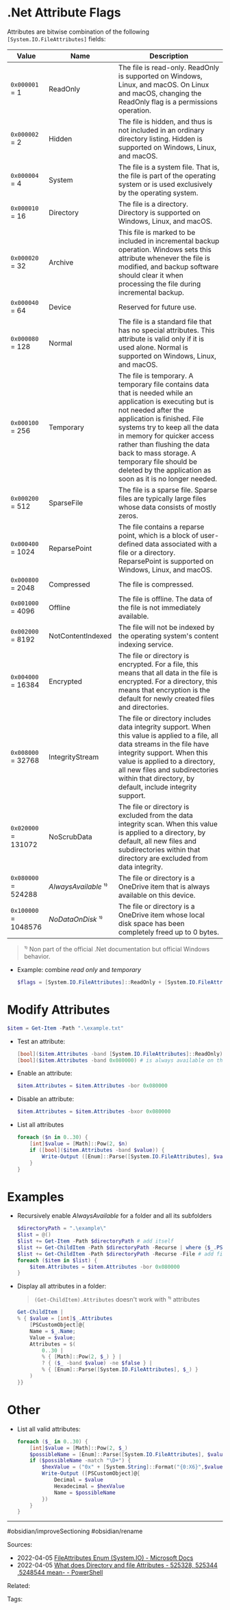 # .Net Attribute Flags

Attributes are bitwise combination of the following `[System.IO.FileAttributes]` fields:


| Value                      | Name                 | Description                                                                                                                                                                                                                                                                                                                                                                 |
| -------------------------- | -------------------- | --------------------------------------------------------------------------------------------------------------------------------------------------------------------------------------------------------------------------------------------------------------------------------------------------------------------------------------------------------------------------- |
| `0x000001`  <br> = 1       | ReadOnly             | The file is read-only. ReadOnly is supported on Windows, Linux, and macOS. On Linux and macOS, changing the ReadOnly flag is a permissions operation.                                                                                                                                                                                                                       |
| `0x000002`  <br> = 2       | Hidden               | The file is hidden, and thus is not included in an ordinary directory listing. Hidden is supported on Windows, Linux, and macOS.                                                                                                                                                                                                                                            |
| `0x000004`  <br> = 4       | System               | The file is a system file. That is, the file is part of the operating system or is used exclusively by the operating system.                                                                                                                                                                                                                                                |
| `0x000010`  <br> = 16      | Directory            | The file is a directory. Directory is supported on Windows, Linux, and macOS.                                                                                                                                                                                                                                                                                               |
| `0x000020`  <br> = 32      | Archive              | This file is marked to be included in incremental backup operation. Windows sets this attribute whenever the file is modified, and backup software should clear it when processing the file during incremental backup.                                                                                                                                                      |
| `0x000040`  <br> = 64      | Device               | Reserved for future use.                                                                                                                                                                                                                                                                                                                                                    |
| `0x000080`  <br> = 128     | Normal               | The file is a standard file that has no special attributes. This attribute is valid only if it is used alone. Normal is supported on Windows, Linux, and macOS.                                                                                                                                                                                                             |
| `0x000100`  <br> = 256     | Temporary            | The file is temporary. A temporary file contains data that is needed while an application is executing but is not needed after the application is finished. File systems try to keep all the data in memory for quicker access rather than flushing the data back to mass storage. A temporary file should be deleted by the application as soon as it is no longer needed. |
| `0x000200`  <br> = 512     | SparseFile           | The file is a sparse file. Sparse files are typically large files whose data consists of mostly zeros.                                                                                                                                                                                                                                                                      |
| `0x000400`  <br> = 1024    | ReparsePoint         | The file contains a reparse point, which is a block of user-defined data associated with a file or a directory. ReparsePoint is supported on Windows, Linux, and macOS.                                                                                                                                                                                                     |
| `0x000800`  <br> = 2048    | Compressed           | The file is compressed.                                                                                                                                                                                                                                                                                                                                                     |
| `0x001000`  <br> = 4096    | Offline              | The file is offline. The data of the file is not immediately available.                                                                                                                                                                                                                                                                                                     |
| `0x002000`  <br> = 8192    | NotContentIndexed    | The file will not be indexed by the operating system's content indexing service.                                                                                                                                                                                                                                                                                            |
| `0x004000`  <br> = 16384   | Encrypted            | The file or directory is encrypted. For a file, this means that all data in the file is encrypted. For a directory, this means that encryption is the default for newly created files and directories.                                                                                                                                                                      |
| `0x008000`  <br> = 32768   | IntegrityStream      | The file or directory includes data integrity support. When this value is applied to a file, all data streams in the file have integrity support. When this value is applied to a directory, all new files and subdirectories within that directory, by default, include integrity support.                                                                                 |
| `0x020000`  <br> = 131072  | NoScrubData          | The file or directory is excluded from the data integrity scan. When this value is applied to a directory, by default, all new files and subdirectories within that directory are excluded from data integrity.                                                                                                                                                             |
| `0x080000`  <br> = 524288  | _AlwaysAvailable_ ¹⁾ | The file or directory is a OneDrive item that is always available on this device.                                                                                                                                                                                                                                                                                           |
| `0x100000`  <br> = 1048576 | _NoDataOnDisk_ ¹⁾    | The file or directory is a OneDrive item whose local disk space has been completely freed up to 0 bytes.                                                                                                                                                                                                                                                                    |

> ¹⁾ Non part of the official .Net documentation but official Windows behavior.

- Example: combine _read only_ and _temporary_
    ```powershell
    $flags = [System.IO.FileAttributes]::ReadOnly + [System.IO.FileAttributes]::Temporary
    ```

# Modify Attributes

```powershell
$item = Get-Item -Path ".\example.txt"
```

- Test an attribute:
    ```powershell
    [bool]($item.Attributes -band [System.IO.FileAttributes]::ReadOnly) # is read only?
    [bool]($item.Attributes -band 0x080000) # is always available on this device?
    ```

- Enable an attribute:
    ```powershell
    $item.Attributes = $item.Attributes -bor 0x080000
    ```

- Disable an attribute:
    ```powershell
    $item.Attributes = $item.Attributes -bxor 0x080000
    ```
    
- List all attributes
    ```powershell
    foreach ($n in 0..30) {
        [int]$value = [Math]::Pow(2, $n)
        if ([bool]($item.Attributes -band $value)) {
            Write-Output ([Enum]::Parse([System.IO.FileAttributes], $value))
        }
    }
    ```


# Examples

- Recursively enable _AlwaysAvailable_ for a folder and all its subfolders
    ```powershell
    $directoryPath = ".\example\"
    $list = @()
    $list += Get-Item -Path $directoryPath # add itself
    $list += Get-ChildItem -Path $directoryPath -Recurse | where {$_.PSIsContainer} | Get-Item # add directories
    $list += Get-ChildItem -Path $directoryPath -Recurse -File # add files
    foreach ($item in $list) {
        $item.Attributes = $item.Attributes -bor 0x080000
    }
    ```

- Display all attributes in a folder:
  
    > `(Get-ChildItem).Attributes` doesn't work with ¹⁾ attributes


    ```powershell
    Get-ChildItem | 
    % { $value = [int]$_.Attributes
        [PSCustomObject]@{
        Name = $_.Name;
        Value = $value;
        Attributes = $(
            0..30 | 
            % { [Math]::Pow(2, $_) } |
            ? { ($_ -band $value) -ne $false } | 
            % { [Enum]::Parse([System.IO.FileAttributes], $_) }
        )
    }}
    ```

# Other

- List all valid attributes:
    ```powershell
    foreach ($_ in 0..30) {
        [int]$value = [Math]::Pow(2, $_)
        $possibleName = [Enum]::Parse([System.IO.FileAttributes], $value)
        if ($possibleName -match "\D+") {
            $hexValue = ("0x" + [System.String]::Format("{0:X6}",$value))
            Write-Output ([PSCustomObject]@{ 
                Decimal = $value
                Hexadecimal = $hexValue
                Name = $possibleName
            })
        }
    }
    ```


---
#obsidian/improveSectioning #obsidian/rename

Sources:
- 2022-04-05 [FileAttributes Enum (System.IO) - Microsoft Docs](https://docs.microsoft.com/en-us/dotnet/api/system.io.fileattributes?view=net-6.0)
- 2022-04-05 [What does Directory and file Attributes - 525328, 525344 ,5248544 mean- - PowerShell](https://www.reddit.com/r/PowerShell/comments/sgsgpr/what_does_directory_and_file_attributes_525328/)

Related:

Tags:
